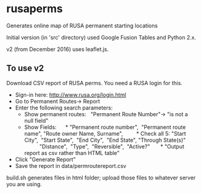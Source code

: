 # rusaperms
Generates online map of RUSA permanent starting locations

Initial version (in 'src' directory) used Google Fusion Tables and 
Python 2.x.  

v2 (from December 2016) uses leaflet.js.  

## To use v2 ##

Download CSV report of RUSA perms.  You need a RUSA login for this. 
* Sign-in here: http://www.rusa.org/login.html
* Go to Permanent Routes-> Report
* Enter the following search parameters:
    * Show permanent routes:   "Permanent Route Number"-> "is not a null field"
    * Show Fields:
        * "Permanent route number",  "Permanent route name", "Route owner Name, Surname", 
        *  Check all 5: "Start City",  "Start State",  "End City",  "End State", "Through State(s)"
            "Distance",  "Type",  "Reversible",  "Active?"
        * "Output report as csv rather than HTML table"
* Click "Generate Report"
* Save the report in data/permroutereport.csv 

build.sh generates files in html folder; upload those files to whatever 
server you are using. 
